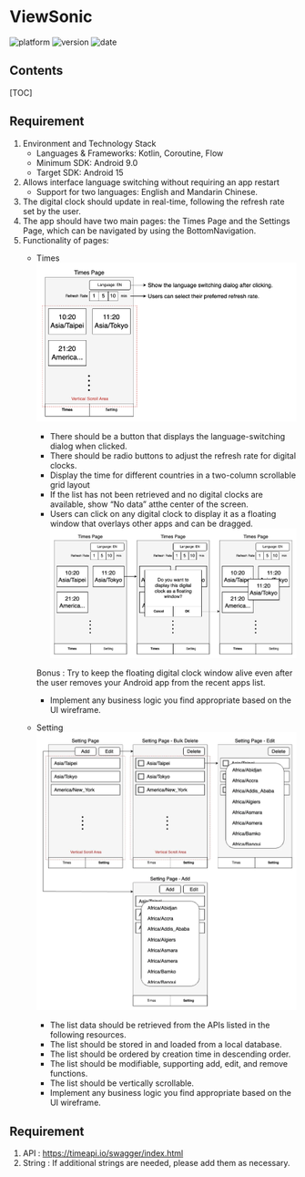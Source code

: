 ViewSonic
===
![platform](https://img.shields.io/badge/platform-android-green)
![version](https://img.shields.io/badge/app-v1.0.0(1)-blue)
![date](https://img.shields.io/badge/date-2025.02.08-red)

## Contents

[TOC]

## Requirement

1. Environment and Technology Stack
    - Languages & Frameworks: Kotlin, Coroutine, Flow
    - Minimum SDK: Android 9.0
    - Target SDK: Android 15
2. Allows interface language switching without requiring an app restart
    - Support for two languages: English and Mandarin Chinese.
3. The digital clock should update in real-time, following the refresh rate set by the user.
4. The app should have two main pages: the Times Page and the Settings Page, which can be navigated by using the BottomNavigation.
5. Functionality of pages:
    - Times
        ![alt text](image/image.png)
        - There should be a button that displays the language-switching dialog when clicked.
        - There should be radio buttons to adjust the refresh rate for digital clocks.
        - Display the time for different countries in a two-column scrollable grid layout
        - If the list has not been retrieved and no digital clocks are available, show “No data” atthe center of the screen.
        - Users can click on any digital clock to display it as a floating window that overlays other apps and can be dragged.
         ![alt text](image/image-1.png)

        Bonus :
        Try to keep the floating digital clock window alive even after the user removes your Android app from the recent apps list.
        - Implement any business logic you find appropriate based on the UI wireframe.
    - Setting
        ![alt text](image/image-2.png)

        - The list data should be retrieved from the APIs listed in the following resources.
        - The list should be stored in and loaded from a local database.
        - The list should be ordered by creation time in descending order.
        - The list should be modifiable, supporting add, edit, and remove functions.
        - The list should be vertically scrollable.
        - Implement any business logic you find appropriate based on the UI wireframe.

## Requirement

1. API : https://timeapi.io/swagger/index.html
2. String : If additional strings are needed, please add them as necessary.